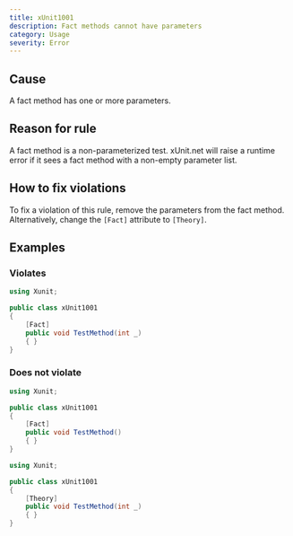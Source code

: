 ```yaml
---
title: xUnit1001
description: Fact methods cannot have parameters
category: Usage
severity: Error
---
```


## Cause

A fact method has one or more parameters.

## Reason for rule

A fact method is a non-parameterized test. xUnit.net will raise a runtime error if it sees a fact method with a non-empty parameter list.

## How to fix violations

To fix a violation of this rule, remove the parameters from the fact method. Alternatively, change the `[Fact]` attribute to `[Theory]`.

## Examples

### Violates

```csharp
using Xunit;

public class xUnit1001
{
    [Fact]
    public void TestMethod(int _)
    { }
}
```

### Does not violate

```csharp
using Xunit;

public class xUnit1001
{
    [Fact]
    public void TestMethod()
    { }
}
```

```csharp
using Xunit;

public class xUnit1001
{
    [Theory]
    public void TestMethod(int _)
    { }
}
```

